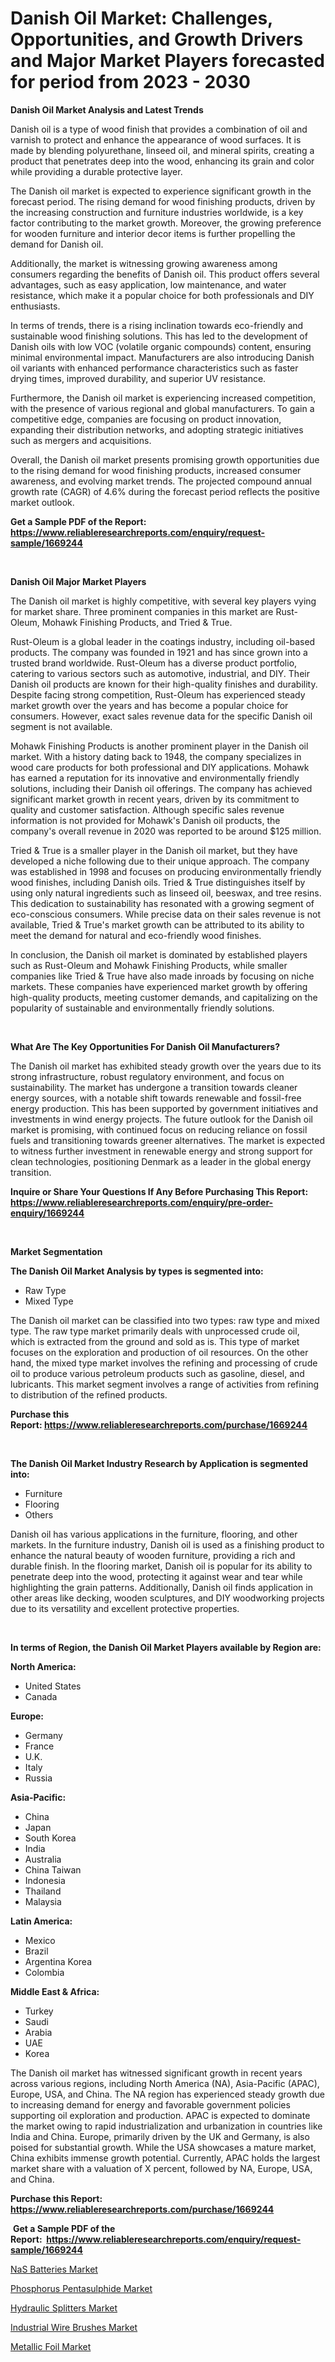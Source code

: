 <p><h1>Danish Oil Market: Challenges, Opportunities, and Growth Drivers and Major Market Players forecasted for period from 2023 - 2030</h1></p><p><strong>Danish Oil Market Analysis and Latest Trends</strong></p>
<p><p>Danish oil is a type of wood finish that provides a combination of oil and varnish to protect and enhance the appearance of wood surfaces. It is made by blending polyurethane, linseed oil, and mineral spirits, creating a product that penetrates deep into the wood, enhancing its grain and color while providing a durable protective layer.</p><p>The Danish oil market is expected to experience significant growth in the forecast period. The rising demand for wood finishing products, driven by the increasing construction and furniture industries worldwide, is a key factor contributing to the market growth. Moreover, the growing preference for wooden furniture and interior decor items is further propelling the demand for Danish oil.</p><p>Additionally, the market is witnessing growing awareness among consumers regarding the benefits of Danish oil. This product offers several advantages, such as easy application, low maintenance, and water resistance, which make it a popular choice for both professionals and DIY enthusiasts.</p><p>In terms of trends, there is a rising inclination towards eco-friendly and sustainable wood finishing solutions. This has led to the development of Danish oils with low VOC (volatile organic compounds) content, ensuring minimal environmental impact. Manufacturers are also introducing Danish oil variants with enhanced performance characteristics such as faster drying times, improved durability, and superior UV resistance.</p><p>Furthermore, the Danish oil market is experiencing increased competition, with the presence of various regional and global manufacturers. To gain a competitive edge, companies are focusing on product innovation, expanding their distribution networks, and adopting strategic initiatives such as mergers and acquisitions.</p><p>Overall, the Danish oil market presents promising growth opportunities due to the rising demand for wood finishing products, increased consumer awareness, and evolving market trends. The projected compound annual growth rate (CAGR) of 4.6% during the forecast period reflects the positive market outlook.</p></p>
<p><strong>Get a Sample PDF of the Report:&nbsp; <a href="https://www.reliableresearchreports.com/enquiry/request-sample/1669244">https://www.reliableresearchreports.com/enquiry/request-sample/1669244</a></strong></p>
<p>&nbsp;</p>
<p><strong>Danish Oil Major Market Players</strong></p>
<p><p>The Danish oil market is highly competitive, with several key players vying for market share. Three prominent companies in this market are Rust-Oleum, Mohawk Finishing Products, and Tried & True.</p><p>Rust-Oleum is a global leader in the coatings industry, including oil-based products. The company was founded in 1921 and has since grown into a trusted brand worldwide. Rust-Oleum has a diverse product portfolio, catering to various sectors such as automotive, industrial, and DIY. Their Danish oil products are known for their high-quality finishes and durability. Despite facing strong competition, Rust-Oleum has experienced steady market growth over the years and has become a popular choice for consumers. However, exact sales revenue data for the specific Danish oil segment is not available.</p><p>Mohawk Finishing Products is another prominent player in the Danish oil market. With a history dating back to 1948, the company specializes in wood care products for both professional and DIY applications. Mohawk has earned a reputation for its innovative and environmentally friendly solutions, including their Danish oil offerings. The company has achieved significant market growth in recent years, driven by its commitment to quality and customer satisfaction. Although specific sales revenue information is not provided for Mohawk's Danish oil products, the company's overall revenue in 2020 was reported to be around $125 million.</p><p>Tried & True is a smaller player in the Danish oil market, but they have developed a niche following due to their unique approach. The company was established in 1998 and focuses on producing environmentally friendly wood finishes, including Danish oils. Tried & True distinguishes itself by using only natural ingredients such as linseed oil, beeswax, and tree resins. This dedication to sustainability has resonated with a growing segment of eco-conscious consumers. While precise data on their sales revenue is not available, Tried & True's market growth can be attributed to its ability to meet the demand for natural and eco-friendly wood finishes.</p><p>In conclusion, the Danish oil market is dominated by established players such as Rust-Oleum and Mohawk Finishing Products, while smaller companies like Tried & True have also made inroads by focusing on niche markets. These companies have experienced market growth by offering high-quality products, meeting customer demands, and capitalizing on the popularity of sustainable and environmentally friendly solutions.</p></p>
<p>&nbsp;</p>
<p><strong>What Are The Key Opportunities For Danish Oil Manufacturers?</strong></p>
<p><p>The Danish oil market has exhibited steady growth over the years due to its strong infrastructure, robust regulatory environment, and focus on sustainability. The market has undergone a transition towards cleaner energy sources, with a notable shift towards renewable and fossil-free energy production. This has been supported by government initiatives and investments in wind energy projects. The future outlook for the Danish oil market is promising, with continued focus on reducing reliance on fossil fuels and transitioning towards greener alternatives. The market is expected to witness further investment in renewable energy and strong support for clean technologies, positioning Denmark as a leader in the global energy transition.</p></p>
<p><strong>Inquire or Share Your Questions If Any Before Purchasing This Report: <a href="https://www.reliableresearchreports.com/enquiry/pre-order-enquiry/1669244">https://www.reliableresearchreports.com/enquiry/pre-order-enquiry/1669244</a></strong></p>
<p>&nbsp;</p>
<p><strong>Market Segmentation</strong></p>
<p><strong>The Danish Oil Market Analysis by types is segmented into:</strong></p>
<p><ul><li>Raw Type</li><li>Mixed Type</li></ul></p>
<p><p>The Danish oil market can be classified into two types: raw type and mixed type. The raw type market primarily deals with unprocessed crude oil, which is extracted from the ground and sold as is. This type of market focuses on the exploration and production of oil resources. On the other hand, the mixed type market involves the refining and processing of crude oil to produce various petroleum products such as gasoline, diesel, and lubricants. This market segment involves a range of activities from refining to distribution of the refined products.</p></p>
<p><strong>Purchase this Report:&nbsp;<a href="https://www.reliableresearchreports.com/purchase/1669244">https://www.reliableresearchreports.com/purchase/1669244</a></strong></p>
<p>&nbsp;</p>
<p><strong>The Danish Oil Market Industry Research by Application is segmented into:</strong></p>
<p><ul><li>Furniture</li><li>Flooring</li><li>Others</li></ul></p>
<p><p>Danish oil has various applications in the furniture, flooring, and other markets. In the furniture industry, Danish oil is used as a finishing product to enhance the natural beauty of wooden furniture, providing a rich and durable finish. In the flooring market, Danish oil is popular for its ability to penetrate deep into the wood, protecting it against wear and tear while highlighting the grain patterns. Additionally, Danish oil finds application in other areas like decking, wooden sculptures, and DIY woodworking projects due to its versatility and excellent protective properties.</p></p>
<p>&nbsp;</p>
<p><strong>In terms of Region, the Danish Oil Market Players available by Region are:</strong></p>
<p>
    <p> <strong> North America: </strong>
        <ul>
            <li>United States</li>
            <li>Canada</li>
        </ul>
        </p> 
    <p> <strong> Europe: </strong>
        <ul>
            <li>Germany</li>
            <li>France</li>
            <li>U.K.</li>
            <li>Italy</li>
            <li>Russia</li>
        </ul>
        </p> 
    <p> <strong> Asia-Pacific: </strong>
        <ul>
            <li>China</li>
            <li>Japan</li>
            <li>South Korea</li>
            <li>India</li>
            <li>Australia</li>
            <li>China Taiwan</li>
            <li>Indonesia</li>
            <li>Thailand</li>
            <li>Malaysia</li>
        </ul>
        </p> 
    <p> <strong> Latin America: </strong>
        <ul>
            <li>Mexico</li>
            <li>Brazil</li>
            <li>Argentina Korea</li>
            <li>Colombia</li>
        </ul>
        </p> 
    <p> <strong> Middle East & Africa: </strong>
        <ul>
            <li>Turkey</li>
            <li>Saudi</li>
            <li>Arabia</li>
            <li>UAE</li>
            <li>Korea</li>
        </ul>
    </p>
    </p>
<p><p>The Danish oil market has witnessed significant growth in recent years across various regions, including North America (NA), Asia-Pacific (APAC), Europe, USA, and China. The NA region has experienced steady growth due to increasing demand for energy and favorable government policies supporting oil exploration and production. APAC is expected to dominate the market owing to rapid industrialization and urbanization in countries like India and China. Europe, primarily driven by the UK and Germany, is also poised for substantial growth. While the USA showcases a mature market, China exhibits immense growth potential. Currently, APAC holds the largest market share with a valuation of X percent, followed by NA, Europe, USA, and China.</p></p>
<p><strong>Purchase this Report: <a href="https://www.reliableresearchreports.com/purchase/1669244">https://www.reliableresearchreports.com/purchase/1669244</a></strong></p>
<p>&nbsp;<strong>Get a Sample PDF of the Report:&nbsp;&nbsp;<a href="https://www.reliableresearchreports.com/enquiry/request-sample/1669244">https://www.reliableresearchreports.com/enquiry/request-sample/1669244</a></strong></p>
<p><strong></strong></p>
<p><p><a href="https://medium.com/@jalenmurphy48/nas-batteries-market-size-cagr-trends-2024-2030-4b8ee05c5b83">NaS Batteries Market</a></p><p><a href="https://github.com/gulaimolin/Market-Research-Report-List-1/blob/main/phosphorus-pentasulphide-market.md">Phosphorus Pentasulphide Market</a></p><p><a href="https://medium.com/@keygreen5469/hydraulic-splitters-market-competitive-analysis-market-trends-and-forecast-to-2030-6f8930920e49">Hydraulic Splitters Market</a></p><p><a href="https://medium.com/@pillingbary7584/industrial-wire-brushes-nbsp-market-focuses-on-market-share-size-and-projected-forecast-till-2030-b5b97cdf3af0">Industrial Wire Brushes Market</a></p><p><a href="https://github.com/gdfhhhj/Market-Research-Report-List-1/blob/main/metallic-foil-market.md">Metallic Foil Market</a></p></p>